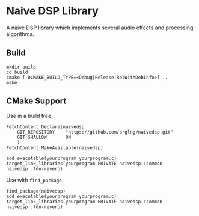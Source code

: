 # Naive DSP Library

A naive DSP library which implements several audio effects and processing algorithms.

## Build

    mkdir build
    cd build
    cmake [-DCMAKE_BUILD_TYPE=<Debug|Release|RelWithDebInfo>] ..
    make

## CMake Support

Use in a build tree:

    FetchContent_Declare(naivedsp
        GIT_REPOSITORY    "https://github.com/brglng/naivedsp.git" 
        GIT_SHALLOW       ON
        )
    FetchContent_MakeAvailable(naivedsp)

    add_executable(yourprogram yourprogram.c)
    target_link_libraries(yourprogram PRIVATE naivedsp::common naivedsp::fdn-reverb)

Use with `find_package`

    find_package(naivedsp)
    add_executable(yourprogram yourprogram.c)
    target_link_libraries(yourprogram PRIVATE naivedsp::common naivedsp::fdn-reverb)
